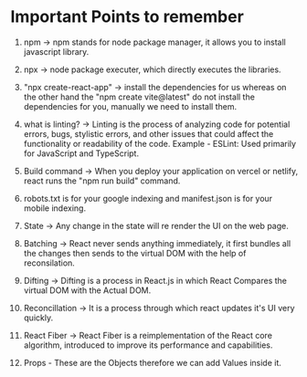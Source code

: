 # Important Points to remember

1. npm -> npm stands for node package manager, it allows you to install javascript library.

2. npx -> node package executer, which directly executes the libraries.

3. "npx create-react-app" -> install the dependencies for us whereas on the other hand the "npm create vite@latest" do not install the dependencies for you, manually we need to install them.

4. what is linting? -> Linting is the process of analyzing code for potential errors, bugs, stylistic errors, and other issues that could affect the functionality or readability of the code.
Example - ESLint: Used primarily for JavaScript and TypeScript.

5. Build command -> When you deploy your application on vercel or netlify, react runs the "npm run build" command.

6. robots.txt is for your google indexing and manifest.json is for your mobile indexing.

7. State -> Any change in the state will re render the UI on the web page.

8. Batching -> React never sends anything immediately, it first bundles all the changes then sends to the virtual DOM with the help of reconsilation. 

9. Difting -> Difting is a process in React.js in which React Compares the virtual DOM with the Actual DOM. 

10. Reconcillation -> It is a process through which react updates it's UI very quickly.

11. React Fiber -> React Fiber is a reimplementation of the React core algorithm, introduced to improve its performance and capabilities. 

12. Props - These are the Objects therefore we can add Values inside it.